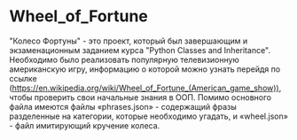 # Wheel_of_Fortune
"Колесо Фортуны" - это проект, который был завершающим и экзаменационным заданием курса "Python Classes and Inheritance". Необходимо было реализовать популярную телевизионную американскую игру, информацию о которой можно узнать перейдя по ссылке (https://en.wikipedia.org/wiki/Wheel_of_Fortune_(American_game_show)), чтобы проверить свои начальные знания в ООП. 
Помимо основного файла  имеются файлы «phrases.json» - содержащий фразы разделенные на категории, которые необходимо угадать, и «wheel.json» - файл имитирующий кручение колеса. 
